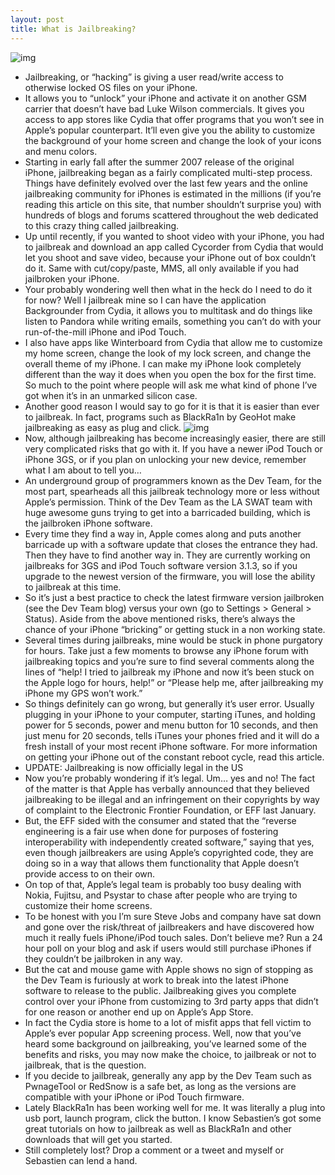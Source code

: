 ```yaml
---
layout: post
title: What is Jailbreaking?
---
```

![img](http://media.idownloadblog.com/wp-content/uploads/2010/02/ipod-touch-iphone-jailbreak_425.jpg)
* Jailbreaking, or “hacking” is giving a user read/write access to otherwise locked OS files on your iPhone.
* It allows you to “unlock” your iPhone and activate it on another GSM carrier that doesn’t have bad Luke Wilson commercials. It gives you access to app stores like Cydia that offer programs that you won’t see in Apple’s popular counterpart. It’ll even give you the ability to customize the background of your home screen and change the look of your icons and menu colors.
* Starting in early fall after the summer 2007 release of the original iPhone, jailbreaking began as a fairly complicated multi-step process. Things have definitely evolved over the last few years and the online jailbreaking community for iPhones is estimated in the millions (if you’re reading this article on this site, that number shouldn’t surprise you) with hundreds of blogs and forums scattered throughout the web dedicated to this crazy thing called jailbreaking.
* Up until recently, if you wanted to shoot video with your iPhone, you had to jailbreak and download an app called Cycorder from Cydia that would let you shoot and save video, because your iPhone out of box couldn’t do it. Same with cut/copy/paste, MMS, all only available if you had jailbroken your iPhone.
* Your probably wondering well then what in the heck do I need to do it for now? Well I jailbreak mine so I can have the application Backgrounder from Cydia, it allows you to multitask and do things like listen to Pandora while writing emails, something you can’t do with your run-of-the-mill iPhone and iPod Touch.
* I also have apps like Winterboard from Cydia that allow me to customize my home screen, change the look of my lock screen, and change the overall theme of my iPhone. I can make my iPhone look completely different than the way it does when you open the box for the first time. So much to the point where people will ask me what kind of phone I’ve got when it’s in an unmarked silicon case.
* Another good reason I would say to go for it is that it is easier than ever to jailbreak. In fact, programs such as BlackRa1n by GeoHot make jailbreaking as easy as plug and click.
![img](http://media.idownloadblog.com/wp-content/uploads/2010/02/theme1.jpg)
* Now, although jailbreaking has become increasingly easier, there are still very complicated risks that go with it. If you have a newer iPod Touch or iPhone 3GS, or if you plan on unlocking your new device, remember what I am about to tell you…
* An underground group of programmers known as the Dev Team, for the most part, spearheads all this jailbreak technology more or less without Apple’s permission. Think of the Dev Team as the LA SWAT team with huge awesome guns trying to get into a barricaded building, which is the jailbroken iPhone software.
* Every time they find a way in, Apple comes along and puts another barricade up with a software update that closes the entrance they had. Then they have to find another way in. They are currently working on jailbreaks for 3GS and iPod Touch software version 3.1.3, so if you upgrade to the newest version of the firmware, you will lose the ability to jailbreak at this time.
* So it’s just a best practice to check the latest firmware version jailbroken (see the Dev Team blog) versus your own (go to Settings > General > Status). Aside from the above mentioned risks, there’s always the chance of your iPhone “bricking” or getting stuck in a non working state.
* Several times during jailbreaks, mine would be stuck in phone purgatory for hours. Take just a few moments to browse any iPhone forum with jailbreaking topics and you’re sure to find several comments along the lines of “help! I tried to jailbreak my iPhone and now it’s been stuck on the Apple logo for hours, help!” or “Please help me, after jailbreaking my iPhone my GPS won’t work.”
* So things definitely can go wrong, but generally it’s user error. Usually plugging in your iPhone to your computer, starting iTunes, and holding power for 5 seconds, power and menu button for 10 seconds, and then just menu for 20 seconds, tells iTunes your phones fried and it will do a fresh install of your most recent iPhone software. For more information on getting your iPhone out of the constant reboot cycle, read this article.
* UPDATE: Jailbreaking is now officially legal in the US
* Now you’re probably wondering if it’s legal. Um… yes and no! The fact of the matter is that Apple has verbally announced that they believed jailbreaking to be illegal and an infringement on their copyrights by way of complaint to the Electronic Frontier Foundation, or EFF last January.
* But, the EFF sided with the consumer and stated that the “reverse engineering is a fair use when done for purposes of fostering interoperability with independently created software,” saying that yes, even though jailbreakers are using Apple’s copyrighted code, they are doing so in a way that allows them functionality that Apple doesn’t provide access to on their own.
* On top of that, Apple’s legal team is probably too busy dealing with Nokia, Fujitsu, and Psystar to chase after people who are trying to customize their home screens.
* To be honest with you I’m sure Steve Jobs and company have sat down and gone over the risk/threat of jailbreakers and have discovered how much it really fuels iPhone/iPod touch sales. Don’t believe me? Run a 24 hour poll on your blog and ask if users would still purchase iPhones if they couldn’t be jailbroken in any way.
* But the cat and mouse game with Apple shows no sign of stopping as the Dev Team is furiously at work to break into the latest iPhone software to release to the public. Jailbreaking gives you complete control over your iPhone from customizing to 3rd party apps that didn’t for one reason or another end up on Apple’s App Store.
* In fact the Cydia store is home to a lot of misfit apps that fell victim to Apple’s ever popular App screening process. Well, now that you’ve heard some background on jailbreaking, you’ve learned some of the benefits and risks, you may now make the choice, to jailbreak or not to jailbreak, that is the question.
* If you decide to jailbreak, generally any app by the Dev Team such as PwnageTool or RedSnow is a safe bet, as long as the versions are compatible with your iPhone or iPod Touch firmware.
* Lately BlackRa1n has been working well for me. It was literally a plug into usb port, launch program, click the button. I know Sebastien’s got some great tutorials on how to jailbreak as well as BlackRa1n and other downloads that will get you started.
* Still completely lost? Drop a comment or a tweet and myself or Sebastien can lend a hand.

